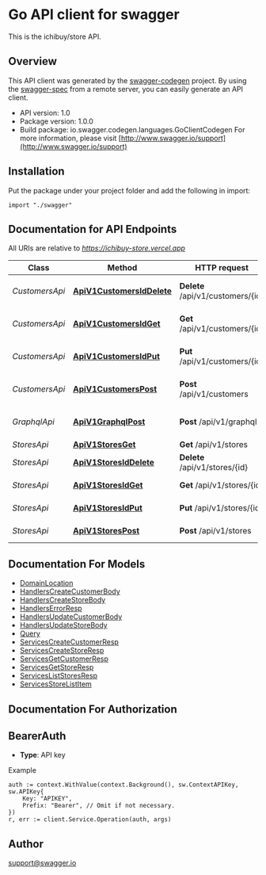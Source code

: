 # Go API client for swagger

This is the ichibuy/store API.

## Overview
This API client was generated by the [swagger-codegen](https://github.com/swagger-api/swagger-codegen) project.  By using the [swagger-spec](https://github.com/swagger-api/swagger-spec) from a remote server, you can easily generate an API client.

- API version: 1.0
- Package version: 1.0.0
- Build package: io.swagger.codegen.languages.GoClientCodegen
For more information, please visit [http://www.swagger.io/support](http://www.swagger.io/support)

## Installation
Put the package under your project folder and add the following in import:
```golang
import "./swagger"
```

## Documentation for API Endpoints

All URIs are relative to *https://ichibuy-store.vercel.app*

Class | Method | HTTP request | Description
------------ | ------------- | ------------- | -------------
*CustomersApi* | [**ApiV1CustomersIdDelete**](docs/CustomersApi.md#apiv1customersiddelete) | **Delete** /api/v1/customers/{id} | Delete customer by ID
*CustomersApi* | [**ApiV1CustomersIdGet**](docs/CustomersApi.md#apiv1customersidget) | **Get** /api/v1/customers/{id} | Get customer by ID
*CustomersApi* | [**ApiV1CustomersIdPut**](docs/CustomersApi.md#apiv1customersidput) | **Put** /api/v1/customers/{id} | Update customer by ID
*CustomersApi* | [**ApiV1CustomersPost**](docs/CustomersApi.md#apiv1customerspost) | **Post** /api/v1/customers | Create a new customer
*GraphqlApi* | [**ApiV1GraphqlPost**](docs/GraphqlApi.md#apiv1graphqlpost) | **Post** /api/v1/graphql | GraphQL endpoint for stores
*StoresApi* | [**ApiV1StoresGet**](docs/StoresApi.md#apiv1storesget) | **Get** /api/v1/stores | List stores
*StoresApi* | [**ApiV1StoresIdDelete**](docs/StoresApi.md#apiv1storesiddelete) | **Delete** /api/v1/stores/{id} | Delete store by ID
*StoresApi* | [**ApiV1StoresIdGet**](docs/StoresApi.md#apiv1storesidget) | **Get** /api/v1/stores/{id} | Get store by ID
*StoresApi* | [**ApiV1StoresIdPut**](docs/StoresApi.md#apiv1storesidput) | **Put** /api/v1/stores/{id} | Update store by ID
*StoresApi* | [**ApiV1StoresPost**](docs/StoresApi.md#apiv1storespost) | **Post** /api/v1/stores | Create a new store


## Documentation For Models

 - [DomainLocation](docs/DomainLocation.md)
 - [HandlersCreateCustomerBody](docs/HandlersCreateCustomerBody.md)
 - [HandlersCreateStoreBody](docs/HandlersCreateStoreBody.md)
 - [HandlersErrorResp](docs/HandlersErrorResp.md)
 - [HandlersUpdateCustomerBody](docs/HandlersUpdateCustomerBody.md)
 - [HandlersUpdateStoreBody](docs/HandlersUpdateStoreBody.md)
 - [Query](docs/Query.md)
 - [ServicesCreateCustomerResp](docs/ServicesCreateCustomerResp.md)
 - [ServicesCreateStoreResp](docs/ServicesCreateStoreResp.md)
 - [ServicesGetCustomerResp](docs/ServicesGetCustomerResp.md)
 - [ServicesGetStoreResp](docs/ServicesGetStoreResp.md)
 - [ServicesListStoresResp](docs/ServicesListStoresResp.md)
 - [ServicesStoreListItem](docs/ServicesStoreListItem.md)


## Documentation For Authorization

## BearerAuth
- **Type**: API key 

Example
```golang
auth := context.WithValue(context.Background(), sw.ContextAPIKey, sw.APIKey{
	Key: "APIKEY",
	Prefix: "Bearer", // Omit if not necessary.
})
r, err := client.Service.Operation(auth, args)
```

## Author

support@swagger.io

